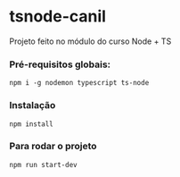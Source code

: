# tsnode-canil
Projeto feito no módulo do curso Node + TS

### Pré-requisitos globais:
`npm i -g nodemon typescript ts-node`

### Instalação
`npm install`

### Para rodar o projeto
`npm run start-dev`